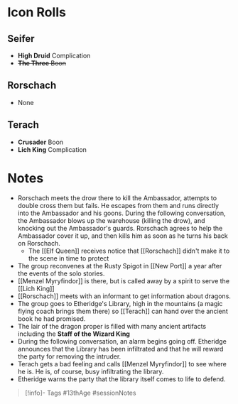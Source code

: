 # Icon Rolls
## Seifer
- **High Druid** Complication
- ~~**The Three** Boon~~
## Rorschach
- None
## Terach
- **Crusader** Boon
- **Lich King** Complication

# Notes
- Rorschach meets the drow there to kill the Ambassador, attempts to double cross them but fails.  He escapes from them and runs directly into the Ambassador and his goons.  During the following conversation, the Ambassador blows up the warehouse (killing the drow), and knocking out the Ambassador's guards.  Rorschach agrees to help the Ambassador cover it up, and then kills him as soon as he turns his back on Rorschach.
	- The [[Elf Queen]] receives notice that [[Rorschach]] didn't make it to the scene in time to protect 
- The group reconvenes at the Rusty Spigot in [[New Port]] a year after the events of the solo stories.
- [[Menzel Myryfindor]] is there, but is called away by a spirit to serve the [[Lich King]]
- [[Rorschach]] meets with an informant to get information about dragons.
- The group goes to Etheridge's Library, high in the mountains (a magic flying coach brings them there) so [[Terach]] can hand over the ancient book he had promised.
- The lair of the dragon proper is filled with many ancient artifacts including the **Staff of the Wizard King**
- During the following conversation, an alarm begins going off.  Etheridge announces that the Library has been infiltrated and that he will reward the party for removing the intruder.
- Terach gets a bad feeling and calls [[Menzel Myryfindor]] to see where he is.  He is, of course, busy infiltrating the library.
- Etheridge warns the party that the library itself comes to life to defend.


> [!info]- Tags
> #13thAge #sessionNotes 
